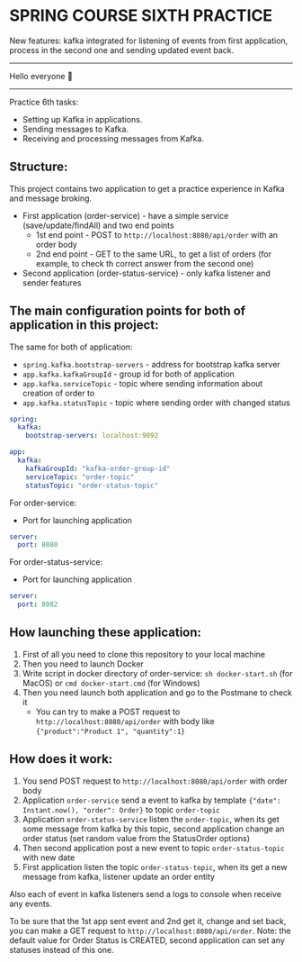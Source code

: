 # SPRING COURSE SIXTH PRACTICE

New features: kafka integrated for listening of events from first application, 
process in the second one and sending updated event back.

___

Hello everyone :wave:

___

Practice 6th tasks:

* Setting up Kafka in applications.
* Sending messages to Kafka.
* Receiving and processing messages from Kafka.

## Structure:

This project contains two application to get a practice experience in Kafka and message broking.
* First application (order-service) - have a simple service (save/update/findAll) and two end points
  * 1st end point - POST to `http://localhost:8080/api/order` with an order body
  * 2nd end point - GET to the same URL, to get a list of orders (for example, to check th correct answer from the second one)
* Second application (order-status-service) - only kafka listener and sender features

## The main configuration points for both of application in this project:

The same for both of application:
* `spring.kafka.bootstrap-servers` - address for bootstrap kafka server
* `app.kafka.kafkaGroupId` - group id for both of application
* `app.kafka.serviceTopic` - topic where sending information about creation of order to
* `app.kafka.statusTopic` - topic where sending order with changed status
```yaml
spring:
  kafka:
    bootstrap-servers: localhost:9092

app:
  kafka:
    kafkaGroupId: "kafka-order-group-id"
    serviceTopic: "order-topic"
    statusTopic: "order-status-topic"
```
For order-service:
* Port for launching application
```yaml
server:
  port: 8080

```
For order-status-service:
* Port for launching application
```yaml
server:
  port: 8082
```

## How launching these application:
1) First of all you need to clone this repository to your local machine
2) Then you need to launch Docker
3) Write script in docker directory of order-service: `sh docker-start.sh` (for MacOS) or `cmd docker-start.cmd` (for Windows)
4) Then you need launch both application and go to the Postmane to check it
   * You can try to make a POST request to `http://localhost:8080/api/order` with body like `{"product":"Product 1", "quantity":1}`

## How does it work:
1) You send POST request to `http://localhost:8080/api/order` with order body
2) Application `order-service` send a event to kafka by template `{"date": Instant.now(), "order": Order}` to topic `order-topic`
3) Application `order-status-service` listen the `order-topic`, when its get some message from kafka by this topic, 
second application change an order status (set random value from the StatusOrder options)
4) Then second application post a new event to topic `order-status-topic` with new date
5) First application listen the topic `order-status-topic`, when its get a new message from kafka, listener update an order entity

Also each of event in kafka listeners send a logs to console when receive any events.

To be sure that the 1st app sent event and 2nd get it, change and set back, you can make a GET request to `http://localhost:8080/api/order`.
Note: the default value for Order Status is CREATED, second application can set any statuses instead of this one.